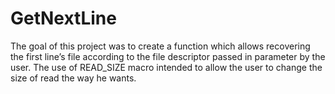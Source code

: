 # GetNextLine
The goal of this project was to create a function which allows recovering the first line’s file according to the file descriptor passed in parameter by the user. The use of READ_SIZE macro intended to allow the user to change the size of read the way he wants.

